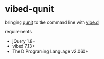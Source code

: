vibed-qunit
===========

bringing [qunit](http://qunitjs.com/ "qunit") to the command line with [vibe.d](http://vibed.org "vibed.d")

requirements 
* jQuery 1.8+
* vibed 7.13+
* The D Programing Language v2.060+
